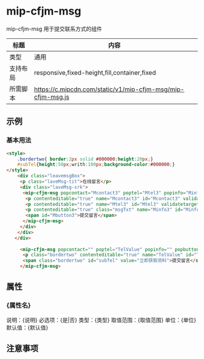 # mip-cfjm-msg

mip-cfjm-msg 用于提交联系方式的组件

标题|内容
----|----
类型|通用
支持布局|responsive,fixed-height,fill,container,fixed
所需脚本|https://c.mipcdn.com/static/v1/mip-cfjm-msg/mip-cfjm-msg.js

## 示例

### 基本用法

```html
<style>
	.bordertwo{ border:2px solid #000000;height:20px;}
	#subTel{height:50px;writh:100px;background-color:#000000;}
</style>
    <div class="leavemsgBox"> 
     <p class="laveMsg-tit">在线留言</p> 
     <div class="laveMsg-srk"> 
      <mip-cfjm-msg popcontact="Mcontact3" poptel="Mtel3" popinfo="Minfo3" popbutton="Mbutton3" projectid="1234"> 
       <p contenteditable="true" name="Mcontact3" id="Mcontact3" validatetarget="meContact" validatetype="must" placeholder="请输入您的姓名~"></p> 
       <p contenteditable="true" name="Mtel3" id="Mtel3" validatetarget="meTel" validatetype="must" placeholder="请输入您的手机~"></p> 
       <p contenteditable="true" class="msgTxt" name="Minfo3" id="Minfo3" placeholder="请输入留言内容~"></p> 
       <span id="Mbutton3">提交留言</span> 
      </mip-cfjm-msg> 
     </div> 
    </div> 
   </div>
   
     <mip-cfjm-msg popcontact="" poptel="TelValue" popinfo="" popbutton="subTel" projectid="22222"> 
      <p class="bordertwo" contenteditable="true" name="TelValue" id="TelValue" validatetarget="username" validatetype="must" placeholder="请输入您的手机号码~"></p> 
      <span class="bordertwo" id="subTel" value="立即获取资料">提交留言</span> 
     </mip-cfjm-msg>
```
## 属性

### {属性名}

说明：{说明}
必选项：{是|否}
类型：{类型}
取值范围：{取值范围}
单位：{单位}
默认值：{默认值}

## 注意事项